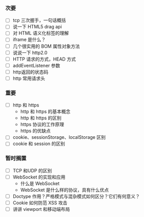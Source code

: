 ### 次要

- [ ] tcp 三次握手，一句话概括
- [ ] 说一下 HTML5 drag api
- [ ] 对 HTML 语义化标签的理解
- [ ] iframe 是什么？
- [ ] 几个很实用的 BOM 属性对象方法
- [ ] 说说一下 http2.0
- [ ] HTTP 请求的方式，HEAD 方式
- [ ] addEventListener 参数
- [ ] http返回的状态码
- [ ] http 常用请求头

### 重要

- [ ] http 和 https
  - http 和 https 的基本概念
  - http 和 https 的区别
  - https 协议的工作原理
  - https 的优缺点
- [ ] cookie、sessionStorage、localStorage 区别
- [ ] cookie 和 session 的区别

### 暂时搁置

- [ ] TCP 和UDP 的区别
- [ ] WebSocket 的实现和应用
  - 什么是 WebSocket
  - WebSocket 是什么样的协议，具有什么优点
- [ ] Doctype 作用？严格模式与混杂模式如何区分？它们有何意义？
- [ ] Cookie 如何防范 XSS 攻击
- [ ] 讲讲 viewport 和移动端布局